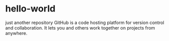 # hello-world
just another repository
GitHub is a code hosting platform for version control and collaboration. It lets you and others work together on projects from anywhere.
